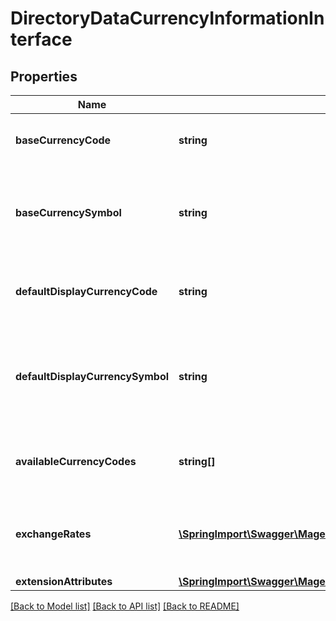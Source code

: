 # DirectoryDataCurrencyInformationInterface

## Properties
Name | Type | Description | Notes
------------ | ------------- | ------------- | -------------
**baseCurrencyCode** | **string** | The base currency code for the store. | 
**baseCurrencySymbol** | **string** | The currency symbol of the base currency for the store. | 
**defaultDisplayCurrencyCode** | **string** | The default display currency code for the store. | 
**defaultDisplayCurrencySymbol** | **string** | The currency symbol of the default display currency for the store. | 
**availableCurrencyCodes** | **string[]** | The list of allowed currency codes for the store. | 
**exchangeRates** | [**\SpringImport\Swagger\Magento2\Client\Model\DirectoryDataExchangeRateInterface[]**](DirectoryDataExchangeRateInterface.md) | The list of exchange rate information for the store. | 
**extensionAttributes** | [**\SpringImport\Swagger\Magento2\Client\Model\DirectoryDataCurrencyInformationExtensionInterface**](DirectoryDataCurrencyInformationExtensionInterface.md) |  | [optional] 

[[Back to Model list]](../README.md#documentation-for-models) [[Back to API list]](../README.md#documentation-for-api-endpoints) [[Back to README]](../README.md)


